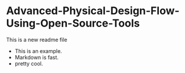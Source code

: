 # Advanced-Physical-Design-Flow-Using-Open-Source-Tools

This is a new readme file

* This is an example.
* Markdown is fast.
* pretty cool.